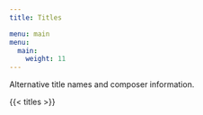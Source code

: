 ```yaml
---
title: Titles

menu: main
menu:
  main:
    weight: 11
---
```


Alternative title names and composer information.

{{< titles >}}
